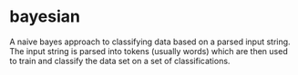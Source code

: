 bayesian
========

A naive bayes approach to classifying data based on a parsed input string. The input string is parsed into tokens (usually words) which are then used to train and classify the data set on a set of classifications.
